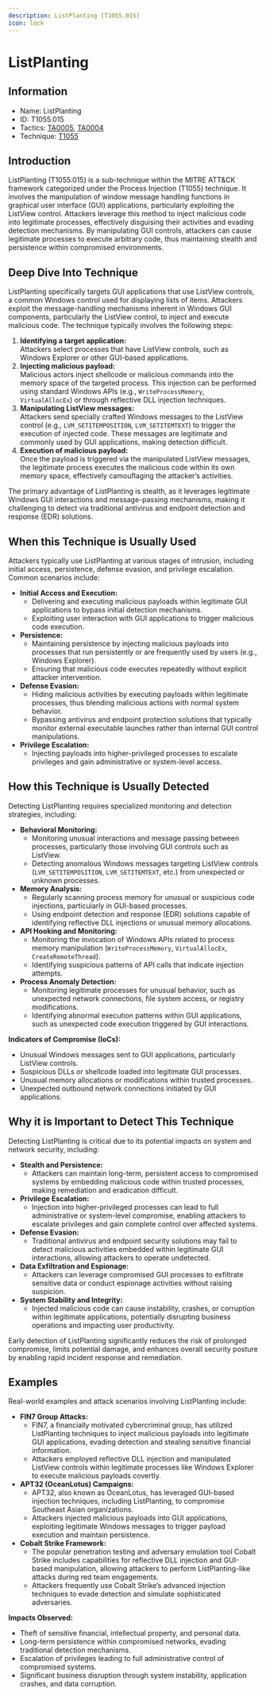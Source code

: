 ```yaml
---
description: ListPlanting [T1055.015]
icon: lock
---
```


# ListPlanting

## Information

* Name: ListPlanting
* ID: T1055.015
* Tactics: [TA0005](../../ta0005/), [TA0004](../)
* Technique: [T1055](./)

## Introduction

ListPlanting (T1055.015) is a sub-technique within the MITRE ATT\&CK framework categorized under the Process Injection (T1055) technique. It involves the manipulation of window message handling functions in graphical user interface (GUI) applications, particularly exploiting the ListView control. Attackers leverage this method to inject malicious code into legitimate processes, effectively disguising their activities and evading detection mechanisms. By manipulating GUI controls, attackers can cause legitimate processes to execute arbitrary code, thus maintaining stealth and persistence within compromised environments.

## Deep Dive Into Technique

ListPlanting specifically targets GUI applications that use ListView controls, a common Windows control used for displaying lists of items. Attackers exploit the message-handling mechanisms inherent in Windows GUI components, particularly the ListView control, to inject and execute malicious code. The technique typically involves the following steps:

1. **Identifying a target application:**\
   Attackers select processes that have ListView controls, such as Windows Explorer or other GUI-based applications.
2. **Injecting malicious payload:**\
   Malicious actors inject shellcode or malicious commands into the memory space of the targeted process. This injection can be performed using standard Windows APIs (e.g., `WriteProcessMemory`, `VirtualAllocEx`) or through reflective DLL injection techniques.
3. **Manipulating ListView messages:**\
   Attackers send specially crafted Windows messages to the ListView control (e.g., `LVM_SETITEMPOSITION`, `LVM_SETITEMTEXT`) to trigger the execution of injected code. These messages are legitimate and commonly used by GUI applications, making detection difficult.
4. **Execution of malicious payload:**\
   Once the payload is triggered via the manipulated ListView messages, the legitimate process executes the malicious code within its own memory space, effectively camouflaging the attacker’s activities.

The primary advantage of ListPlanting is stealth, as it leverages legitimate Windows GUI interactions and message-passing mechanisms, making it challenging to detect via traditional antivirus and endpoint detection and response (EDR) solutions.

## When this Technique is Usually Used

Attackers typically use ListPlanting at various stages of intrusion, including initial access, persistence, defense evasion, and privilege escalation. Common scenarios include:

* **Initial Access and Execution:**
  * Delivering and executing malicious payloads within legitimate GUI applications to bypass initial detection mechanisms.
  * Exploiting user interaction with GUI applications to trigger malicious code execution.
* **Persistence:**
  * Maintaining persistence by injecting malicious payloads into processes that run persistently or are frequently used by users (e.g., Windows Explorer).
  * Ensuring that malicious code executes repeatedly without explicit attacker intervention.
* **Defense Evasion:**
  * Hiding malicious activities by executing payloads within legitimate processes, thus blending malicious actions with normal system behavior.
  * Bypassing antivirus and endpoint protection solutions that typically monitor external executable launches rather than internal GUI control manipulations.
* **Privilege Escalation:**
  * Injecting payloads into higher-privileged processes to escalate privileges and gain administrative or system-level access.

## How this Technique is Usually Detected

Detecting ListPlanting requires specialized monitoring and detection strategies, including:

* **Behavioral Monitoring:**
  * Monitoring unusual interactions and message passing between processes, particularly those involving GUI controls such as ListView.
  * Detecting anomalous Windows messages targeting ListView controls (`LVM_SETITEMPOSITION`, `LVM_SETITEMTEXT`, etc.) from unexpected or unknown processes.
* **Memory Analysis:**
  * Regularly scanning process memory for unusual or suspicious code injections, particularly in GUI-based processes.
  * Using endpoint detection and response (EDR) solutions capable of identifying reflective DLL injections or unusual memory allocations.
* **API Hooking and Monitoring:**
  * Monitoring the invocation of Windows APIs related to process memory manipulation (`WriteProcessMemory`, `VirtualAllocEx`, `CreateRemoteThread`).
  * Identifying suspicious patterns of API calls that indicate injection attempts.
* **Process Anomaly Detection:**
  * Monitoring legitimate processes for unusual behavior, such as unexpected network connections, file system access, or registry modifications.
  * Identifying abnormal execution patterns within GUI applications, such as unexpected code execution triggered by GUI interactions.

**Indicators of Compromise (IoCs):**

* Unusual Windows messages sent to GUI applications, particularly ListView controls.
* Suspicious DLLs or shellcode loaded into legitimate GUI processes.
* Unusual memory allocations or modifications within trusted processes.
* Unexpected outbound network connections initiated by GUI applications.

## Why it is Important to Detect This Technique

Detecting ListPlanting is critical due to its potential impacts on system and network security, including:

* **Stealth and Persistence:**
  * Attackers can maintain long-term, persistent access to compromised systems by embedding malicious code within trusted processes, making remediation and eradication difficult.
* **Privilege Escalation:**
  * Injection into higher-privileged processes can lead to full administrative or system-level compromise, enabling attackers to escalate privileges and gain complete control over affected systems.
* **Defense Evasion:**
  * Traditional antivirus and endpoint security solutions may fail to detect malicious activities embedded within legitimate GUI interactions, allowing attackers to operate undetected.
* **Data Exfiltration and Espionage:**
  * Attackers can leverage compromised GUI processes to exfiltrate sensitive data or conduct espionage activities without raising suspicion.
* **System Stability and Integrity:**
  * Injected malicious code can cause instability, crashes, or corruption within legitimate applications, potentially disrupting business operations and impacting user productivity.

Early detection of ListPlanting significantly reduces the risk of prolonged compromise, limits potential damage, and enhances overall security posture by enabling rapid incident response and remediation.

## Examples

Real-world examples and attack scenarios involving ListPlanting include:

* **FIN7 Group Attacks:**
  * FIN7, a financially motivated cybercriminal group, has utilized ListPlanting techniques to inject malicious payloads into legitimate GUI applications, evading detection and stealing sensitive financial information.
  * Attackers employed reflective DLL injection and manipulated ListView controls within legitimate processes like Windows Explorer to execute malicious payloads covertly.
* **APT32 (OceanLotus) Campaigns:**
  * APT32, also known as OceanLotus, has leveraged GUI-based injection techniques, including ListPlanting, to compromise Southeast Asian organizations.
  * Attackers injected malicious payloads into GUI applications, exploiting legitimate Windows messages to trigger payload execution and maintain persistence.
* **Cobalt Strike Framework:**
  * The popular penetration testing and adversary emulation tool Cobalt Strike includes capabilities for reflective DLL injection and GUI-based manipulation, allowing attackers to perform ListPlanting-like attacks during red team engagements.
  * Attackers frequently use Cobalt Strike’s advanced injection techniques to evade detection and simulate sophisticated adversaries.

**Impacts Observed:**

* Theft of sensitive financial, intellectual property, and personal data.
* Long-term persistence within compromised networks, evading traditional detection mechanisms.
* Escalation of privileges leading to full administrative control of compromised systems.
* Significant business disruption through system instability, application crashes, and data corruption.
